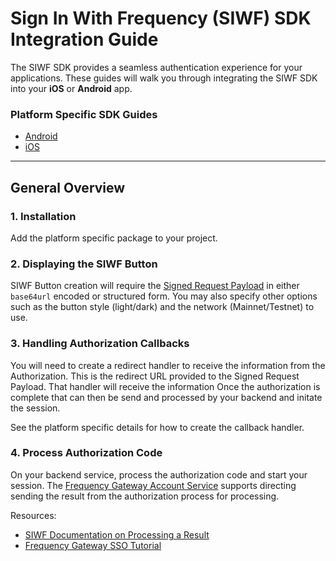 # Sign In With Frequency (SIWF) SDK Integration Guide

The SIWF SDK provides a seamless authentication experience for your applications.
These guides will walk you through integrating the SIWF SDK into your **iOS** or **Android** app.

### Platform Specific SDK Guides

- [Android](Android.md)
- [iOS](iOS.md)

---

## General Overview

### 1. Installation

Add the platform specific package to your project.

### 2. Displaying the SIWF Button

SIWF Button creation will require the [Signed Request Payload](../Actions/Start.html#step-1-generate-the-signed-request-payload) in either `base64url` encoded or structured form.
You may also specify other options such as the button style (light/dark) and the network (Mainnet/Testnet) to use.

### 3. Handling Authorization Callbacks

You will need to create a redirect handler to receive the information from the Authorization.
This is the redirect URL provided to the Signed Request Payload.
That handler will receive the information Once the authorization is complete that can then be send and processed by your backend and initate the session.

See the platform specific details for how to create the callback handler.

### 4. Process Authorization Code

On your backend service, process the authorization code and start your session.
The [Frequency Gateway Account Service](https://projectlibertylabs.github.io/gateway/GettingStarted/SSO.html) supports directing sending the result from the authorization process for processing.

Resources:
- [SIWF Documentation on Processing a Result](https://projectlibertylabs.github.io/siwf/v2/docs/Actions/Response.html)
- [Frequency Gateway SSO Tutorial](https://projectlibertylabs.github.io/gateway/GettingStarted/SSO.html)
